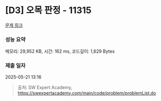 # [D3] 오목 판정 - 11315 

[문제 링크](https://swexpertacademy.com/main/code/problem/problemDetail.do?contestProbId=AXaSUPYqPYMDFASQ) 

### 성능 요약

메모리: 29,952 KB, 시간: 162 ms, 코드길이: 1,629 Bytes

### 제출 일자

2025-05-21 13:16



> 출처: SW Expert Academy, https://swexpertacademy.com/main/code/problem/problemList.do